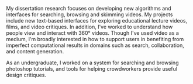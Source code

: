 My dissertation research focuses on developing new algorithms and interfaces for searching, browsing and skimming videos. My projects include new text-based interfaces for exploring educational lecture videos, films, and video critiques. In addition, I've worked to understand how people view and interact with 360° videos. Though I've used video as a medium, I'm broadly interested in how to support users in benefiting from imperfect computational results in domains such as search, collaboration, and content generation.
<!-- Using video as a medium, I'm interested in how to support users in interpreting/benefiting from imperfect computational results in domains such as search, collaboration, and content generation. -->
<!-- the broader question: how can we support users in interpreting and benefiting from imperfect computational results? i -->
<!-- Through working with video as a medium, I'm broadly interested in how we can use imperfect computational results to support information seeking for the purposes of research (e.g., finding clips in film or lectures), collaboration (e.g., feedback and revision), and content creation (e.g., reorienting shots in 360° videos). -->

As an undergraduate, I worked on a system for searching and browsing photoshop tutorials, and tools for helping crowdworkers provide useful design critiques. 